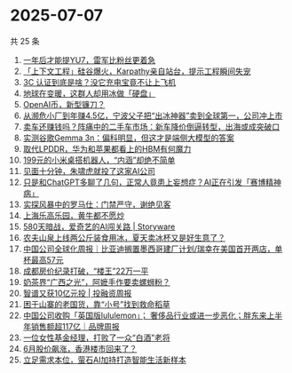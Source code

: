 # 2025-07-07

共 25 条

<!-- BEGIN 36KR -->
<!-- 最后更新时间 2025-07-07 06:26:08 +0800 -->
1. [一年后才能提YU7，雷军比粉丝更着急](https://36kr.com/p/3365729318389767)
1. [「上下文工程」硅谷爆火，Karpathy亲自站台，提示工程瞬间失宠](https://36kr.com/p/3366869315372801)
1. [3C 认证到底是啥？没它充电宝竟不让上飞机](https://36kr.com/p/3366180495460098)
1. [地球在变暖，这群人却用冰做「硬盘」](https://36kr.com/p/3365777232594953)
1. [OpenAI币，新型镰刀？](https://36kr.com/p/3365743888243072)
1. [从濒危小厂到年赚4.5亿，宁波父子把“出冰神器”卖到全球第一，公司冲上市](https://36kr.com/p/3366074786170624)
1. [卖车还赚钱吗？阵痛中的二手车市场：新车降价倒逼转型，出海或成突破口](https://36kr.com/p/3365884717434624)
1. [实测谷歌Gemma 3n：偏科明显，但这才是端侧大模型的答案](https://36kr.com/p/3365976058402944)
1. [取代LPDDR，华为和苹果都看上的HBM有何魔力](https://36kr.com/p/3365872192243719)
1. [199元的小米桌搭机器人，“内涵”却绝不简单](https://36kr.com/p/3365872158476041)
1. [见面十分钟，朱啸虎就投了这家AI公司](https://36kr.com/p/3366874398869250)
1. [只是和ChatGPT多聊了几句，正常人竟患上妄想症？AI正在引发「赛博精神病」](https://36kr.com/p/3361432782817028)
1. [实探风暴中的罗马仕：门禁严守，谢绝见客](https://36kr.com/p/3365508884367105)
1. [上海乐高乐园，黄牛都不愿炒](https://36kr.com/p/3366787161966599)
1. [580天暗战，爱奇艺的AI闯关路 | Storyware](https://36kr.com/p/3365305829476353)
1. [农夫山泉上线两公斤装食用冰，夏天卖冰杯又是好生意了？](https://36kr.com/p/3366183343364481)
1. [中国公司全球化周报｜比亚迪搁置墨西哥建厂计划/瑞幸在美国首开两店，单杯最高57元](https://36kr.com/p/3365784952637191)
1. [成都房价纪录打破，“楼王”22万一平](https://36kr.com/p/3365508955179008)
1. [奶茶界“广西之光”，阿嬷手作要卖螺蛳粉？](https://36kr.com/p/3365509083449092)
1. [智谱又获10亿元投 | 投融资周报](https://36kr.com/p/3365493568964617)
1. [困于山寨的老国货，靠“小号”找到救命稻草](https://36kr.com/p/3365731169093639)
1. [中国公司收购「英国版lululemon」； 奢侈品行业或进一步恶化；胖东来上半年销售额超117亿｜品牌周报](https://36kr.com/p/3367378037720837)
1. [一位女性基金经理，打败了一众“白酒”老将](https://36kr.com/p/3366781528606724)
1. [6月股价飙涨，香港楼市回来了？](https://36kr.com/p/3365841704978436)
1. [立足需求本位，萤石AI加持打造智能生活新样本](https://36kr.com/p/3367471596996357)
<!-- END 36KR -->